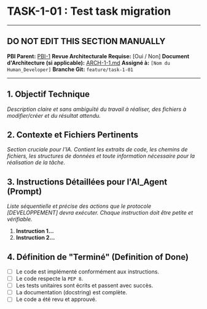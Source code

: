 # TASK-1-01 : Test task migration

---

## DO NOT EDIT THIS SECTION MANUALLY

**PBI Parent:** [PBI-1](path/to/pbi)
**Revue Architecturale Requise:** [Oui / Non]
**Document d'Architecture (si applicable):** [ARCH-1-1.md](../arch/ARCH-PBI_ID-1.md)
**Assigné à:** `[Nom du Human_Developer]`
**Branche Git:** `feature/task-1-01`

---

## 1. Objectif Technique

_Description claire et sans ambiguïté du travail à réaliser, des fichiers à modifier/créer et du résultat attendu._

## 2. Contexte et Fichiers Pertinents

_Section cruciale pour l'IA. Contient les extraits de code, les chemins de fichiers, les structures de données et toute information nécessaire pour la réalisation de la tâche._

## 3. Instructions Détaillées pour l'AI_Agent (Prompt)

_Liste séquentielle et précise des actions que le protocole [DEVELOPPEMENT] devra exécuter. Chaque instruction doit être petite et vérifiable._

1.  **Instruction 1...**
2.  **Instruction 2...**

## 4. Définition de "Terminé" (Definition of Done)

- [ ] Le code est implémenté conformément aux instructions.
- [ ] Le code respecte la `PEP 8`.
- [ ] Les tests unitaires sont écrits et passent avec succès.
- [ ] La documentation (docstring) est complète.
- [ ] Le code a été revu et approuvé.
